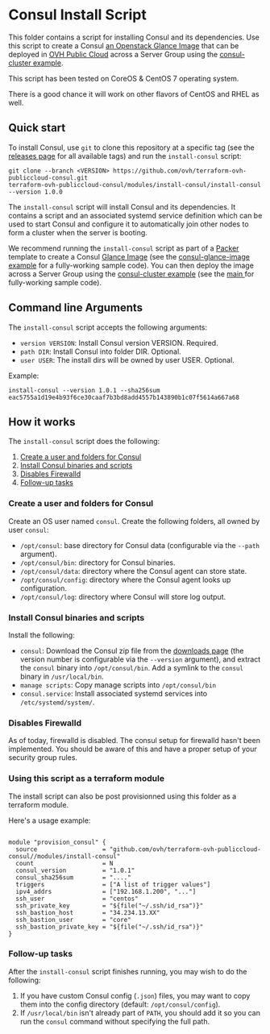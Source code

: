 # Consul Install Script

This folder contains a script for installing Consul and its dependencies. Use this script to create a Consul [an Openstack Glance Image](https://docs.openstack.org/glance/latest/) that can be deployed in [OVH Public Cloud](https://www.ovh.com/fr/public-cloud/instances/) across a Server Group using the [consul-cluster example](../../examples/consul-cluster).

This script has been tested on CoreOS & CentOS 7 operating system.

There is a good chance it will work on other flavors of CentOS and RHEL as well.

## Quick start

<!-- TODO: update the clone URL to the final URL when this Module is released -->

To install Consul, use `git` to clone this repository at a specific tag (see the [releases page](../../../../releases) 
for all available tags) and run the `install-consul` script:

```
git clone --branch <VERSION> https://github.com/ovh/terraform-ovh-publiccloud-consul.git
terraform-ovh-publiccloud-consul/modules/install-consul/install-consul --version 1.0.0
```

The `install-consul` script will install Consul and its dependencies.
It contains a script and an associated systemd service definition which can be used to start Consul and configure it to automatically join other nodes to form a cluster when the server is booting.

We recommend running the `install-consul` script as part of a [Packer](https://www.packer.io/) template to create a Consul [Glance Image](https://docs.openstack.org/glance/latest/) (see the [consul-glance-image example](../../examples/consul-glance-image) for a fully-working sample code). You can then deploy the image across a Server Group using the [consul-cluster example](../../examples/consul-cluster) (see the [main ](../../MAIN.md) for fully-working sample code).

## Command line Arguments

The `install-consul` script accepts the following arguments:

* `version VERSION`: Install Consul version VERSION. Required. 
* `path DIR`: Install Consul into folder DIR. Optional.
* `user USER`: The install dirs will be owned by user USER. Optional.

Example:

```
install-consul --version 1.0.1 --sha256sum eac5755a1d19e4b93f6ce30caaf7b3bd8add4557b143890b1c07f5614a667a68
```

## How it works

The `install-consul` script does the following:

1. [Create a user and folders for Consul](#create-a-user-and-folders-for-consul)
1. [Install Consul binaries and scripts](#install-consul-binaries-and-scripts)
1. [Disables Firewalld](#disable-firewalld)
1. [Follow-up tasks](#follow-up-tasks)


### Create a user and folders for Consul

Create an OS user named `consul`. Create the following folders, all owned by user `consul`:

* `/opt/consul`: base directory for Consul data (configurable via the `--path` argument).
* `/opt/consul/bin`: directory for Consul binaries.
* `/opt/consul/data`: directory where the Consul agent can store state.
* `/opt/consul/config`: directory where the Consul agent looks up configuration.
* `/opt/consul/log`: directory where Consul will store log output.


### Install Consul binaries and scripts

Install the following:

* `consul`: Download the Consul zip file from the [downloads page](https://www.consul.io/downloads.html) (the version number is configurable via the `--version` argument), and extract the `consul` binary into `/opt/consul/bin`. Add a symlink to the `consul` binary in `/usr/local/bin`.
* `manage scripts`: Copy manage scripts into `/opt/consul/bin`
* `consul.service`: Install associated systemd services into `/etc/systemd/system/`. 

### Disables Firewalld

As of today, firewalld is disabled. The consul setup for firewalld hasn't been implemented. You should be aware of this and have a proper setup of your security group rules.

### Using this script as a terraform module

The install script can also be post provisionned using this folder as a terraform module.

Here's a usage example:


```hcl

module "provision_consul" {
  source                  = "github.com/ovh/terraform-ovh-publiccloud-consul//modules/install-consul"
  count                   = N
  consul_version          = "1.0.1"
  consul_sha256sum        = "...."
  triggers                = ["A list of trigger values"]
  ipv4_addrs              = ["192.168.1.200", "..."]
  ssh_user                = "centos"
  ssh_private_key         = "${file("~/.ssh/id_rsa")}"
  ssh_bastion_host        = "34.234.13.XX"
  ssh_bastion_user        = "core"
  ssh_bastion_private_key = "${file("~/.ssh/id_rsa")}"
}
```


### Follow-up tasks

After the `install-consul` script finishes running, you may wish to do the following:

1. If you have custom Consul config (`.json`) files, you may want to copy them into the config directory (default: `/opt/consul/config`).
1. If `/usr/local/bin` isn't already part of `PATH`, you should add it so you can run the `consul` command without specifying the full path.

